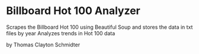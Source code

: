 # Billboard Hot 100 Analyzer
Scrapes the Billboard Hot 100 using Beautiful Soup and stores the data in txt files by year
Analyzes trends in Hot 100 data

by Thomas Clayton Schmidter
